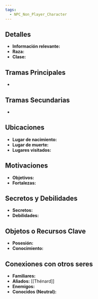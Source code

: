 ```yaml
---
tags:
  - NPC_Non_Player_Character
---
```

## Detalles
- **Información relevante:**
- **Raza:** 
- **Clase:**

## Tramas Principales
- 

## Tramas Secundarias
- 

## Ubicaciones
- **Lugar de nacimiento:**
- **Lugar de muerte:**
- **Lugares visitados:**

## Motivaciones
- **Objetivos:**
- **Fortalezas:**

## Secretos y Debilidades 
- **Secretos:**
- **Debilidades:**

## Objetos o Recursos Clave
- **Posesión:**
- **Conocimiento:**

## Conexiones con otros seres
- **Familiares:**
- **Aliados:** [[Thénard]]
- **Enemigos:**
- **Conocidos (Neutral):**